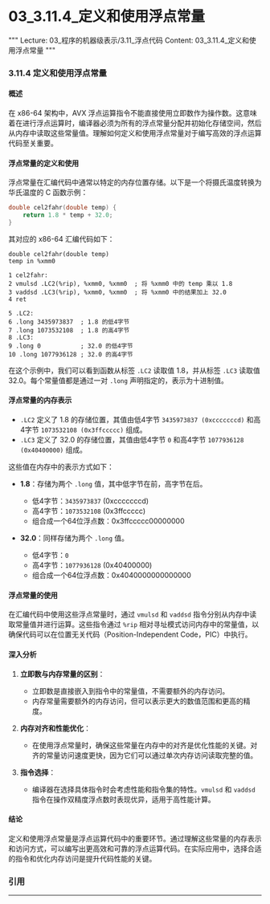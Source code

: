 # 03_3.11.4_定义和使用浮点常量

"""
Lecture: 03_程序的机器级表示/3.11_浮点代码
Content: 03_3.11.4_定义和使用浮点常量
"""

### 3.11.4 定义和使用浮点常量

#### 概述
在 x86-64 架构中，AVX 浮点运算指令不能直接使用立即数作为操作数。这意味着在进行浮点运算时，编译器必须为所有的浮点常量分配并初始化存储空间，然后从内存中读取这些常量值。理解如何定义和使用浮点常量对于编写高效的浮点运算代码至关重要。

#### 浮点常量的定义和使用
浮点常量在汇编代码中通常以特定的内存位置存储。以下是一个将摄氏温度转换为华氏温度的 C 函数示例：

```c
double cel2fahr(double temp) {
    return 1.8 * temp + 32.0;
}
```

其对应的 x86-64 汇编代码如下：

```assembly
double cel2fahr(double temp)
temp in %xmm0

1 cel2fahr:
2 vmulsd .LC2(%rip), %xmm0, %xmm0  ; 将 %xmm0 中的 temp 乘以 1.8
3 vaddsd .LC3(%rip), %xmm0, %xmm0  ; 将 %xmm0 中的结果加上 32.0
4 ret

5 .LC2:
6 .long 3435973837  ; 1.8 的低4字节
7 .long 1073532108  ; 1.8 的高4字节
8 .LC3:
9 .long 0           ; 32.0 的低4字节
10 .long 1077936128 ; 32.0 的高4字节
```

在这个示例中，我们可以看到函数从标签 `.LC2` 读取值 1.8，并从标签 `.LC3` 读取值 32.0。每个常量值都是通过一对 `.long` 声明指定的，表示为十进制值。

#### 浮点常量的内存表示
- `.LC2` 定义了 1.8 的存储位置，其值由低4字节 `3435973837 (0xcccccccd)` 和高4字节 `1073532108 (0x3ffccccc)` 组成。
- `.LC3` 定义了 32.0 的存储位置，其值由低4字节 `0` 和高4字节 `1077936128 (0x40400000)` 组成。

这些值在内存中的表示方式如下：
- **1.8**：存储为两个 `.long` 值，其中低字节在前，高字节在后。
  - 低4字节：`3435973837` (0xcccccccd)
  - 高4字节：`1073532108` (0x3ffccccc)
  - 组合成一个64位浮点数：0x3ffccccc00000000

- **32.0**：同样存储为两个 `.long` 值。
  - 低4字节：`0`
  - 高4字节：`1077936128` (0x40400000)
  - 组合成一个64位浮点数：0x4040000000000000

#### 浮点常量的使用
在汇编代码中使用这些浮点常量时，通过 `vmulsd` 和 `vaddsd` 指令分别从内存中读取常量值并进行运算。这些指令通过 `%rip` 相对寻址模式访问内存中的常量值，以确保代码可以在位置无关代码（Position-Independent Code，PIC）中执行。

#### 深入分析
1. **立即数与内存常量的区别**：
   - 立即数是直接嵌入到指令中的常量值，不需要额外的内存访问。
   - 内存常量需要额外的内存访问，但可以表示更大的数值范围和更高的精度。

2. **内存对齐和性能优化**：
   - 在使用浮点常量时，确保这些常量在内存中的对齐是优化性能的关键。对齐的常量访问速度更快，因为它们可以通过单次内存访问读取完整的值。

3. **指令选择**：
   - 编译器在选择具体指令时会考虑性能和指令集的特性。`vmulsd` 和 `vaddsd` 指令在操作双精度浮点数时表现优异，适用于高性能计算。

#### 结论
定义和使用浮点常量是浮点运算代码中的重要环节。通过理解这些常量的内存表示和访问方式，可以编写出更高效和可靠的浮点运算代码。在实际应用中，选择合适的指令和优化内存访问是提升代码性能的关键。

### 引用

---
